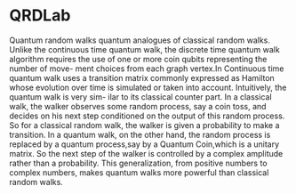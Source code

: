 # QRDLab
Quantum random walks quantum analogues of classical random walks. Unlike
the continuous time quantum walk, the discrete time quantum walk algorithm
requires the use of one or more coin qubits representing the number of move-
ment choices from each graph vertex.In Continuous time quantum walk uses a
transition matrix commonly expressed as Hamilton whose evolution over time
is simulated or taken into account. Intuitively, the quantum walk is very sim-
ilar to its classical counter part. In a classical walk, the walker observes some
random process, say a coin toss, and decides on his next step conditioned on
the output of this random process. So for a classical random walk, the walker
is given a probability to make a transition. In a quantum walk, on the other
hand, the random process is replaced by a quantum process,say by a Quantum
Coin,which is a unitary matrix.
So the next step of the walker is controlled by a complex amplitude rather than
a probability. This generalization, from positive numbers to complex numbers,
makes quantum walks more powerful than classical random walks.
